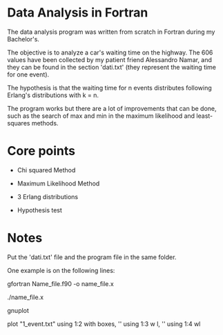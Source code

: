 # Data Analysis in Fortran

The data analysis program was written from scratch in Fortran during my Bachelor's. 

The objective is to analyze a car's waiting time on the highway. The 606 values have been collected by my patient friend Alessandro Namar, and they can be found in the section 'dati.txt' (they represent the waiting time for one event).

The hypothesis is that the waiting time for n events distributes following Erlang's distributions with k = n.

The program works but there are a lot of improvements that can be done, such as the search of max and min in the maximum likelihood and least-squares methods.

# Core points

- Chi squared Method

- Maximum Likelihood Method

- 3 Erlang distributions

- Hypothesis test

# Notes

Put the 'dati.txt' file and the program file in the same folder.

One example is on the following lines:

gfortran Name_file.f90 -o name_file.x

./name_file.x

gnuplot

plot "1_event.txt" using 1:2 with boxes, '' using 1:3 w l, '' using 1:4 wl


